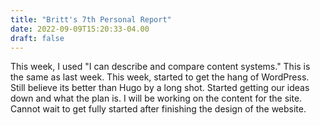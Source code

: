 ```yaml
---
title: "Britt's 7th Personal Report"
date: 2022-09-09T15:20:33-04.00
draft: false
---
```


This week, I used "I can describe and compare content systems." This is the same as last week. This week, started to get the hang of WordPress. Still believe its better than Hugo by a long shot. Started getting our ideas down and what the plan is. I will be working on the content for the site. Cannot wait to get fully started after finishing the design of the website. 